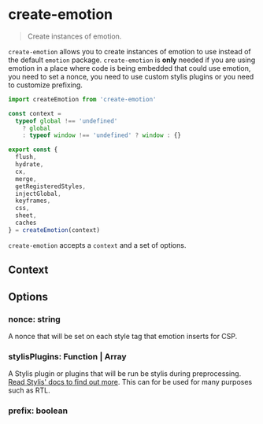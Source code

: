 # create-emotion

> Create instances of emotion.

`create-emotion` allows you to create instances of emotion to use instead of the default `emotion` package. `create-emotion` is **only** needed if you are using emotion in a place where code is being embedded that could use emotion, you need to set a nonce, you need to use custom stylis plugins or you need to customize prefixing.

```jsx
import createEmotion from 'create-emotion'

const context =
  typeof global !== 'undefined'
    ? global
    : typeof window !== 'undefined' ? window : {}

export const {
  flush,
  hydrate,
  cx,
  merge,
  getRegisteredStyles,
  injectGlobal,
  keyframes,
  css,
  sheet,
  caches
} = createEmotion(context)
```

`create-emotion` accepts a `context` and a set of options.

## Context



## Options

### nonce: string

A nonce that will be set on each style tag that emotion inserts for CSP.


### stylisPlugins: Function | Array<Function>

A Stylis plugin or plugins that will be run be stylis during preprocessing. [Read Stylis' docs to find out more](). This can for be used for many purposes such as RTL.

### prefix: boolean